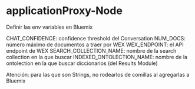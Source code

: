 # applicationProxy-Node


Definir las env variables en Bluemix

CHAT_CONFIDENCE: confidence threshold del Conversation
NUM_DOCS: número máximo de documentos a traer por WEX
WEX_ENDPOINT: el API endpoint de WEX
SEARCH_COLLECTION_NAME: nombre de la search collection en la que buscar
INDEXED_ONTOLECTION_NAME: nombre de la ontolection en la que buscar diccionarios (del Results Module)

Atención: para las que son Strings, no rodearlos de comillas al agregarlas a Bluemix
